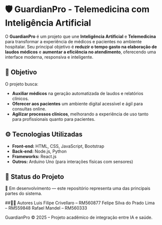 # 🛡️ GuardianPro - Telemedicina com Inteligência Artificial

O **GuardianPro** é um projeto que une **Inteligência Artificial** e **Telemedicina** para transformar a experiência de médicos e pacientes no ambiente hospitalar. Seu principal objetivo é **reduzir o tempo gasto na elaboração de laudos médicos** e **aumentar a eficiência no atendimento**, oferecendo uma interface moderna, responsiva e inteligente.

## 🎯 Objetivo

O projeto busca:
- **Auxiliar médicos** na geração automatizada de laudos e relatórios clínicos.
- **Oferecer aos pacientes** um ambiente digital acessível e ágil para consultas online.
- **Agilizar processos clínicos**, melhorando a experiência de uso tanto para profissionais quanto para pacientes.

## ⚙️ Tecnologias Utilizadas

- **Front-end:** HTML, CSS, JavaScript, Bootstrap
- **Back-end:** Node.js, Python
- **Frameworks:** React.js
- **Outros:** Arduino Uno (para interações físicas com sensores)

## 🚧 Status do Projeto

🚀 Em desenvolvimento — este repositório representa uma das principais partes do sistema.

##👨‍💻 Autores
Luis Filipe Crivellaro – RM560877
Felipe Silva do Prado Lima – RM559848
Rafael Mandel – RM560333

GuardianPro © 2025 – Projeto acadêmico de integração entre IA e saúde.
